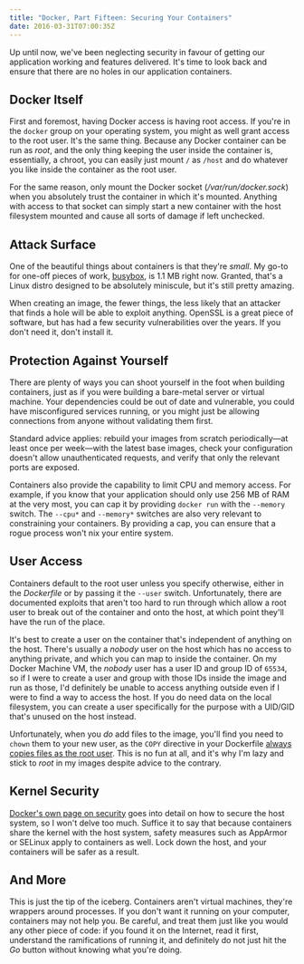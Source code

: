 ```yaml
---
title: "Docker, Part Fifteen: Securing Your Containers"
date: 2016-03-31T07:00:35Z
---
```


Up until now, we've been neglecting security in favour of getting our application working and features delivered. It's time to look back and ensure that there are no holes in our application containers.

## Docker Itself

First and foremost, having Docker access is having root access. If you're in the `docker` group on your operating system, you might as well grant access to the root user. It's the same thing. Because any Docker container can be run as *root*, and the only thing keeping the user inside the container is, essentially, a chroot, you can easily just mount `/` as `/host` and do whatever you like inside the container as the root user.

For the same reason, only mount the Docker socket (*/var/run/docker.sock*) when you absolutely trust the container in which it's mounted. Anything with access to that socket can simply start a new container with the host filesystem mounted and cause all sorts of damage if left unchecked.

## Attack Surface

One of the beautiful things about containers is that they're *small*. My go-to for one-off pieces of work, [busybox][], is 1.1 MB right now. Granted, that's a Linux distro designed to be absolutely miniscule, but it's still pretty amazing.

When creating an image, the fewer things, the less likely that an attacker that finds a hole will be able to exploit anything. OpenSSL is a great piece of software, but has had a few security vulnerabilities over the years. If you don't need it, don't install it.

[busybox]: https://hub.docker.com/_/busybox/

## Protection Against Yourself

There are plenty of ways you can shoot yourself in the foot when building containers, just as if you were building a bare-metal server or virtual machine. Your dependencies could be out of date and vulnerable, you could have misconfigured services running, or you might just be allowing connections from anyone without validating them first.

Standard advice applies: rebuild your images from scratch periodically—at least once per week—with the latest base images, check your configuration doesn't allow unauthenticated requests, and verify that only the relevant ports are exposed.

Containers also provide the capability to limit CPU and memory access. For example, if you know that your application should only use 256 MB of RAM at the very most, you can cap it by providing `docker run` with the `--memory` switch. The `--cpu*` and `--memory*` switches are also very relevant to constraining your containers. By providing a cap, you can ensure that a rogue process won't nix your entire system.

## User Access

Containers default to the root user unless you specify otherwise, either in the *Dockerfile* or by passing it the `--user` switch. Unfortunately, there are documented exploits that aren't too hard to run through which allow a root user to break out of the container and onto the host, at which point they'll have the run of the place.

It's best to create a user on the container that's independent of anything on the host. There's usually a *nobody* user on the host which has no access to anything private, and which you can map to inside the container. On my Docker Machine VM, the *nobody* user has a user ID and group ID of `65534`, so if I were to create a user and group with those IDs inside the image and run as those, I'd definitely be unable to access anything outside even if I were to find a way to access the host. If you do need data on the local filesystem, you can create a user specifically for the purpose with a UID/GID that's unused on the host instead.

Unfortunately, when you *do* add files to the image, you'll find you need to `chown` them to your new user, as the `COPY` directive in your Dockerfile [always copies files as the root user][Docker #6119]. This is no fun at all, and it's why I'm lazy and stick to *root* in my images despite advice to the contrary.

[Docker #6119]: https://github.com/docker/docker/issues/6119

## Kernel Security

[Docker's own page on security][Docker Security] goes into detail on how to secure the host system, so I won't delve too much. Suffice it to say that because containers share the kernel with the host system, safety measures such as AppArmor or SELinux apply to containers as well. Lock down the host, and your containers will be safer as a result.

[Docker Security]: https://docs.docker.com/engine/security/security/

## And More

This is just the tip of the iceberg. Containers aren't virtual machines, they're wrappers around processes. If you don't want it running on your computer, containers may not help you. Be careful, and treat them just like you would any other piece of code: if you found it on the Internet, read it first, understand the ramifications of running it, and definitely do not just hit the *Go* button without knowing what you're doing.
